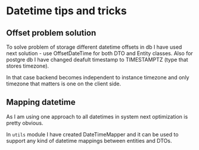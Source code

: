 # Datetime tips and tricks

## Offset problem solution

To solve problem of storage different datetime offsets in db
I have used next solution - use OffsetDateTime for both
DTO and Entity classes. Also for postgre db I have changed deafult
timestamp to TIMESTAMPTZ (type that stores timezone).

In that case backend becomes independent to instance timezone
and only timezone that matters is one on the client side.

## Mapping datetime

As I am using one approach to all datetimes in system
next optimization is pretty obvious.

In ``` utils ``` module I have created DateTimeMapper
and it can be used to support any kind of datetime mappings between
entities and DTOs. 